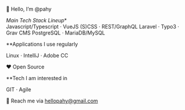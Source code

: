 👋 Hello, I’m @pahy

*Main Tech Stack Lineup**  
Javascript/Typescript · VueJS
(S)CSS · REST/GraphQL
Laravel · Typo3 · Grav CMS
PostgreSQL · MariaDB/MySQL  


**Applications I use regularly


Linux · IntelliJ · Adobe CC

:heart: Open Source


**Tech I am interested in


GIT · Agile


📨 Reach me via hellopahy@gmail.com


<!-- 
- 👀 I’m interested in 
- 🌱 I’m currently learning 
- 💞️ I’m looking to collaborate on ...
- 
-->
<!---
pahy/pahy is a ✨ special ✨ repository because its `README.md` (this file) appears on your GitHub profile.
You can click the Preview link to take a look at your changes.
--->
